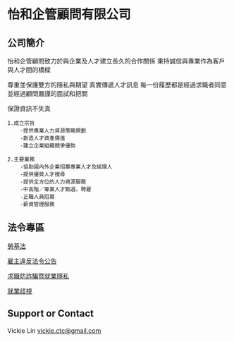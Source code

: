# 怡和企管顧問有限公司
## 公司簡介
怡和企管顧問致力於與企業及人才建立長久的合作關係
 秉持誠信與專業作為客戶與人才間的橋樑

 尊重並保護雙方的隱私與期望 真實傳遞人才訊息
 每一份履歷都是經過求職者同意並經過顧問嚴謹的面試和把關

 保證資訊不失真

          
    1.成立宗旨
        -提供專業人力資源策略規劃
        -創造人才資產價值
        -建立企業組織競爭優勢

    2.主要業務         
        -協助國內外企業招募專業人才及經理人
        -提供優質人才搜尋
        -提供全方位的人力資源服務
        -中高階／專業人才甄選、聘雇
        -正職人員招募
        -薪資管理服務
                      
                



## 法令專區
 [勞基法](https://laws.mol.gov.tw/FLAW/FLAWDAT0201.aspx?lsid=FL014930)

 [雇主違反法令公告](https://bola.gov.taipei/News.aspx?n=7C26DE8810A680AC&sms=EBEC4546C77557A3)

 [求職防詐騙暨就業隱私](http://job7n3y.bola.taipei/)

 [就業歧視](https://bola.gov.taipei/News_Content.aspx?n=FDEDF5DCB0A26A46&sms=87415A8B9CE81B16&s=F13C955487A5AEBA)




## Support or Contact
Vickie Lin
vickie.ctc@gmail.com
